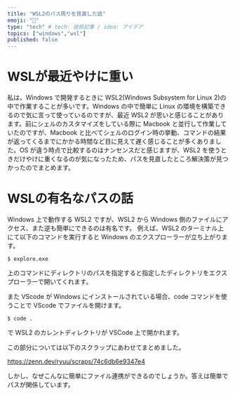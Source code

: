 ```yaml
---
title: "WSL2のパス周りを見直した話"
emoji: "📝"
type: "tech" # tech: 技術記事 / idea: アイデア
topics: ["windows","wsl"]
published: false
---
```


# WSLが最近やけに重い

私は、Windows で開発するときに WSL2(Windows Subsystem for Linux 2)の中で作業することが多いです。Windows の中で簡単に Linux の環境を構築できるので気に言って使っているのですが、最近 WSL2 が思いと感じることがあります。前にシェルのカスタマイズをしている際に Macbook と並行して作業していたのですが、Macbook と比べてシェルのログイン時の挙動、コマンドの結果が返ってくるまでにかかる時間など目に見えて遅く感じることが多くありました。OS が違う時点で比較するのはナンセンスだと感じますが、WSL2 を使うときだけやけに重くなるのが気になったため、パスを見直したところ解決策が見つかったのでまとめます。

# WSLの有名なパスの話

Windows 上で動作する WSL2 ですが、WSL2 から Windows 側のファイルにアクセス、また逆も簡単にできるのは有名です。
例えば、WSL2 のターミナル上にて以下のコマンドを実行すると Windows のエクスプローラーが立ち上がります。

```
$ explore.exe
```

上のコマンドにディレクトリのパスを指定すると指定したディレクトリをエクスプローラーで開いてくれます。

また VScode が Windows にインストールされている場合、code コマンドを使うことで VScode でファイルを開けます。

```
$ code .
```

で WSL2 のカレントディレクトリが VSCode 上で開かれます。

この部分については以下のスクラップにあわせてまとめました。

https://zenn.dev/ryuu/scraps/74c6db6e9347e4

しかし、なぜこんなに簡単にファイル連携ができるのでしょうか。答えは簡単でパスが関係しています。
